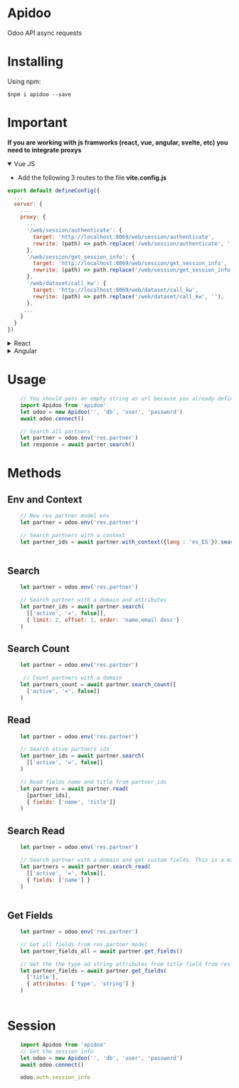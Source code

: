 # Apidoo

Odoo API async requests

# Installing

Using npm:
```shell
$npm i apidoo --save
```
# Important
**If you are working with js framworks (react, vue, angular, svelte, etc) you need to integrate proxys**
<details markdown='1' open>
<summary>Vue JS</summary>

- Add the following 3 routes to the file **vite.config.js**

```javascript
export default defineConfig({
  ...
  server: {
    ...
    proxy: {
      ...
      '/web/session/authenticate': {
        target: 'http://localhost:8069/web/session/authenticate',
        rewrite: (path) => path.replace('/web/session/authenticate', ''),
      },
      '/web/session/get_session_info': {
        target: 'http://localhost:8069/web/session/get_session_info',
        rewrite: (path) => path.replace('/web/session/get_session_info', ''),
      },
      '/web/dataset/call_kw': {
        target: 'http://localhost:8069/web/dataset/call_kw',
        rewrite: (path) => path.replace('/web/dataset/call_kw', ''),
      },
     ...
    }
  }
})
```
</details>

<details>
<summary>React</summary>

- Install the package http-proxy-middleware (<code>$npm i http-proxy-middleware</code>)
- Create the file **setupProxy.js** inside src/ folder
- Restart the server

```javascript
const { createProxyMiddleware } = require('http-proxy-middleware');

const session_info = {
    target: 'http://localhost:8069',
    changeOrigin: true
}
const authenticate = {
    target: 'http://localhost:8069',
    changeOrigin: true
}
const call_kw = {
    target: 'http://localhost:8069',
    changeOrigin: true
}

module.exports = function(app) {
  app.use(
    '/web/session/get_session_info',
    createProxyMiddleware(session_info)
  );

  app.use(
    '/web/session/authenticate',
    createProxyMiddleware(session_info)
  );
  app.use(
    '/web/dataset/call_kw', 
    createProxyMiddleware(call_kw)
  );
};
```
</details>

</details>

<details>
<summary>Angular</summary>

- WIP

</details>

# Usage

```javascript
    // You should pass an empty string as url because you already define the url in the proxy configuration
    import Apidoo from 'apidoo'
    let odoo = new Apidoo('', 'db', 'user', 'password')
    await odoo.connect()

    // Search all partners
    let partner = odoo.env('res.partner')
    let response = await parter.search()
```
# Methods

## Env and Context
```javascript
    // New res partner model env
    let partner = odoo.env('res.partner')

    // Search partners with a context
    let partner_ids = await partner.with_context({lang : 'es_ES'}).search()
    
```

## Search 

```javascript
    let partner = odoo.env('res.partner')

    // Search partner with a domain and attributes
    let partner_ids = await partner.search(
      [['active', '=', false]], 
      { limit: 2, offset: 1, order: 'name,email desc'}
    )

```

## Search Count

```javascript
    let partner = odoo.env('res.partner')

     // Count partners with a domain
    let partners_count = await partner.search_count([
      ['active', '=', false]]
    )

```
## Read

```javascript
    let partner = odoo.env('res.partner')

    // Search ative partners ids
    let partner_ids = await partner.search(
      [['active', '=', false]]
    )

    // Read fields name and title from partner_ids
    let partners = await partner.read(
      [partner_ids],
      { fields: ['name', 'title']}
    )

```

## Search Read

```javascript
    let partner = odoo.env('res.partner')

    // Search partner with a domain and get custom fields. This is a mix from Search and Read
    let partners = await partner.search_read(
      [['active', '=', false]], 
      { fields: ['name'] }
    )
  
```

## Get Fields

```javascript
    let partner = odoo.env('res.partner')

    // Get all fields from res.partner model
    let partner_fields_all = await partner.get_fields()

    // Get the the type ad string attributes from title field from res.partner model 
    let partner_fields = await partner.get_fields(
      ['title'],
      { attributes: ['type', 'string'] }
    )
   
```

# Session

```javascript
    import Apidoo from 'apidoo'
    // Get the session info
    let odoo = new Apidoo('', 'db', 'user', 'password')
    await odoo.connect()

    odoo.auth.session_info

```
